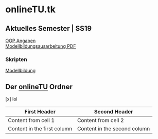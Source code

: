 # onlineTU.tk
## Aktuelles Semester | SS19 

[OOP Angaben](http://oop.onlinetu.tk) <br />
[Modellbildungsausarbeitung PDF](http://mb.onlinetu.tk/latex/Modelbildung.pdf)

### Skripten 

[Modellbildung](https://www.acin.tuwien.ac.at/file/teaching/bachelor/modellbildung/VU_Modellbildung_2019.pdf)

## Der [onlineTU](https://drive.google.com/drive/folders/0B4WtRWLhHJBBN0JPQjNULU1rT00) Ordner

[x] lol

First Header | Second Header
------------ | -------------
Content from cell 1 | Content from cell 2
Content in the first column | Content in the second column
